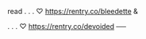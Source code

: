 <picture>
  <source media="(prefers-color-scheme: dark)" srcset="https://static.wikia.nocookie.net/mystic-messenger/images/9/94/Unknown_Welcome.png/revision/latest?cb=20190312033732">
  <source media="(prefers-color-scheme: light)" srcset="https://tomomi.neocities.org/pixeles2/f794a775.png">
  <img alt="" src="https://user-images.githubusercontent.com/25423296/163456779-a8556205-d0a5-45e2-ac17-42d089e3c3f8.png">
</picture>

read . . . ♡
https://rentry.co/bleedette &

. . . ♡ https://rentry.co/devoided   ── ⠀ 
